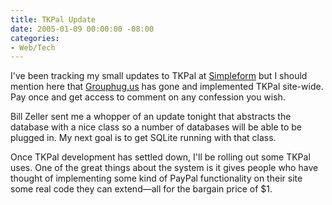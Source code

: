 ```yaml
---
title: TKPal Update
date: 2005-01-09 00:00:00 -08:00
categories:
- Web/Tech
---
```


<p>
I've been tracking my small updates to TKPal at <a href="http://www.simpleform.com/">Simpleform</a> but I should mention here that <a href="http://grouphug.us/">Grouphug.us</a> has gone and implemented TKPal site-wide. Pay once and get access to comment on any confession you wish.
</p>
<p>
Bill Zeller sent me a whopper of an update tonight that abstracts the database with a nice class so a number of databases will be able to be plugged in. My next goal is to get SQLite running with that class.
</p>
<p>
Once TKPal development has settled down, I'll be rolling out some TKPal uses. One of the great things about the system is it gives people who have thought of implementing some kind of PayPal functionality on their site some real code they can extend&#8212;all for the bargain price of $1.
</p>
